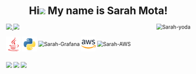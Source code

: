 <h1 align="center"> Hi<img src="https://raw.githubusercontent.com/MartinHeinz/MartinHeinz/master/wave.gif" width="30px"> My name is Sarah Mota!</h1>

<div>
  <a href="https://beacons.ai/sarahmotawine">
    <img height="160" src="https://github-readme-stats.vercel.app/api?username=sarahmotawine&show_icons=true&hide=contribs,prs&cache_seconds=86400&theme=dracula"/>
     <img height="190" src="https://github-readme-stats.vercel.app/api/top-langs/?username=sarahmotawine&layout=compact&cache_seconds=86400&theme=dracula"/>
    <img align="right" alt="Sarah-yoda" src="https://i.pinimg.com/originals/73/c6/3a/73c63a1f41f1d3c42030d04344296c17.png" height="150">
    
  </a>
</div>

<div style="display: inline_block"><br>
  <img align="center" alt="Sarah-Java" height="40" width="40" src="https://raw.githubusercontent.com/devicons/devicon/master/icons/java/java-plain.svg">
  <img align="center" alt="Sarah-Python" height="40" width="40" src="https://raw.githubusercontent.com/devicons/devicon/master/icons/python/python-original.svg">
  <img align="center" alt="Sarah-Grafana" height="40" width="40" src="https://www.vectorlogo.zone/logos/grafana/grafana-icon.svg">
  <img align="center" alt="Sarah-AWS" height="40" width="40" src="https://raw.githubusercontent.com/devicons/devicon/master/icons/amazonwebservices/amazonwebservices-original-wordmark.svg"> 
  <img align="center" alt="Sarah-AWS" height="40" width="40" src="https://www.vectorlogo.zone/logos/kubernetes/kubernetes-icon.svg"> 
<div>

##

<div>
 <a href = "mailto:sarahcoelhomota@hotmail.com"><img src="https://img.shields.io/badge/Microsoft_Outlook-0078D4?style=for-the-badge&logo=microsoft-outlook&logoColor=white" target="_blank"></a>
    <a href="https://www.duolingo.com/profile/Sarah__Mota"><img src="https://img.shields.io/badge/Duolingo-58CC02?style=for-the-badge&logo=Duolingo&logoColor=white" target="_blank"></a> 
  <a href="https://www.linkedin.com/in/sarah-mota-a43238234" target="_blank"><img src="https://img.shields.io/badge/-LinkedIn-%230077B5?style=for-the-badge&logo=linkedin&logoColor=white" target="_blank"></a> 
   <a 
</div>
